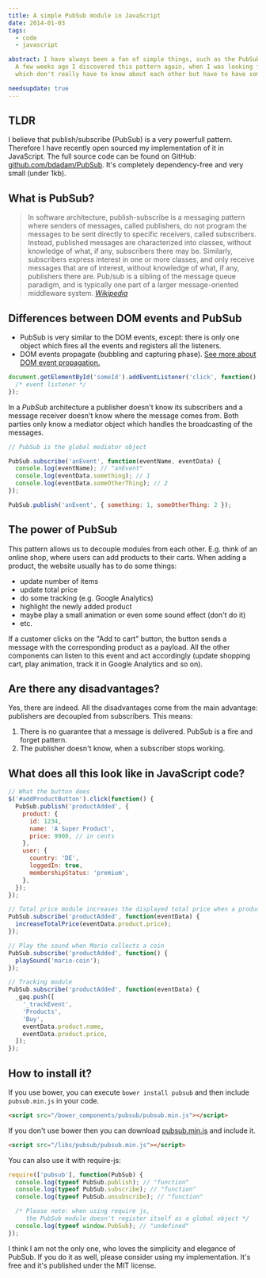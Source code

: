 ```yaml
---
title: A simple PubSub module in JavaScript
date: 2014-01-03
tags:
  - code
  - javascript

abstract: I have always been a fan of simple things, such as the PubSub pattern.
  A few weeks ago I discovered this pattern again, when I was looking for a way to separate some JavaScript modules
  which don't really have to know about each other but have to have some sort of communication.

needsupdate: true
---
```


## TLDR

I believe that publish/subscribe (PubSub) is a very powerfull pattern. Therefore I have recently open sourced my implementation of it in JavaScript. The full source code can be found on GitHub: [github.com/bdadam/PubSub](https://github.com/bdadam/PubSub).
It's completely dependency-free and very small (under 1kb).

## What is PubSub?

> In software architecture, publish-subscribe is a messaging pattern where senders of messages, called publishers, do not program the messages to be sent directly to specific receivers, called subscribers. Instead, published messages are characterized into classes, without knowledge of what, if any, subscribers there may be. Similarly, subscribers express interest in one or more classes, and only receive messages that are of interest, without knowledge of what, if any, publishers there are.
> Pub/sub is a sibling of the message queue paradigm, and is typically one part of a larger message-oriented middleware system.
> <cite>[Wikipedia](http://en.wikipedia.org/wiki/Publish%E2%80%93subscribe_pattern)</cite>

## Differences between DOM events and PubSub

- PubSub is very similar to the DOM events, except: there is only one object which fires all the events and registers all the listeners.
- DOM events propagate (bubbling and capturing phase). [See more about DOM event propagation.](https://javascript.info/bubbling-and-capturing)

```js
document.getElementById('someId').addEventListener('click', function() {
  /* event listener */
});
```

In a _PubSub_ architecture a publisher doesn't know its subscribers and a message receiver doesn't know where the message comes from. Both parties only know a mediator object which handles the broadcasting of the messages.

```js
// PubSub is the global mediator object

PubSub.subscribe('anEvent', function(eventName, eventData) {
  console.log(eventName); // "anEvent"
  console.log(eventData.something); // 1
  console.log(eventData.someOtherThing); // 2
});

PubSub.publish('anEvent', { something: 1, someOtherThing: 2 });
```

## The power of PubSub

This pattern allows us to decouple modules from each other. E.g. think of an online shop, where users can add products to their carts. When adding a product, the website usually has to do some things:

- update number of items
- update total price
- do some tracking (e.g. Google Analytics)
- highlight the newly added product
- maybe play a small animation or even some sound effect (don't do it)
- etc.

If a customer clicks on the "Add to cart" button, the button sends a message with the corresponding product as a payload. All the other components can listen to this event and act accordingly (update shopping cart, play animation, track it in Google Analytics and so on).

## Are there any disadvantages?

Yes, there are indeed. All the disadvantages come from the main advantage: publishers are decoupled from subscribers. This means:

1. There is no guarantee that a message is delivered. PubSub is a fire and forget pattern.
2. The publisher doesn't know, when a subscriber stops working.

## What does all this look like in JavaScript code?

```js
// What the button does
$('#addProductButton').click(function() {
  PubSub.publish('productAdded', {
    product: {
      id: 1234,
      name: 'A Super Product',
      price: 9900, // in cents
    },
    user: {
      country: 'DE',
      loggedIn: true,
      membershipStatus: 'premium',
    },
  });
});

// Total price module increases the displayed total price when a product is added
PubSub.subscribe('productAdded', function(eventData) {
  increaseTotalPrice(eventData.product.price);
});

// Play the sound when Mario collects a coin
PubSub.subscribe('productAdded', function() {
  playSound('mario-coin');
});

// Tracking module
PubSub.subscribe('productAdded', function(eventData) {
  _gaq.push([
    '_trackEvent',
    'Products',
    'Buy',
    eventData.product.name,
    eventData.product.price,
  ]);
});
```

## How to install it?

If you use bower, you can execute `bower install pubsub` and then include `pubsub.min.js` in your code.

```html
<script src="/bower_components/pubsub/pubsub.min.js"></script>
```

If you don't use bower then you can download [pubsub.min.js](https://raw.github.com/bdadam/PubSub/master/pubsub.min.js) and include it.

```html
<script src="/libs/pubsub/pubsub.min.js"></script>
```

You can also use it with require-js:

```js
require(['pubsub'], function(PubSub) {
  console.log(typeof PubSub.publish); // "function"
  console.log(typeof PubSub.subscribe); // "function"
  console.log(typeof PubSub.unsubscribe); // "function"

  /* Please note: when using require js,
     the PubSub module doesn't register itself as a global object */
  console.log(typeof window.PubSub); // "undefined"
});
```

I think I am not the only one, who loves the simplicity and elegance of PubSub. If you do it as well, please consider using my implementation.
It's free and it's published under the MIT license.
